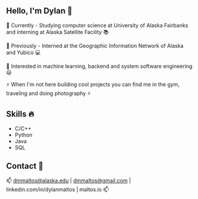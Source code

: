 ## Hello, I'm Dylan 👋
📌 Currently - Studying computer science at University of Alaska Fairbanks and interning at Alaska Satellite Facility 📚

📌 Previously - Interned at the Geographic Information Network of Alaska and Yubico 💻

📌 Interested in machine learning, backend and system software engineering 😃 

⚡ When I'm not here building cool projects you can find me in the gym, traveling and doing photography ⚡

## Skills 🔥
- C/C++
- Python
- Java
- SQL
  
## Contact 📧
📫 dmmaltos@alaska.edu | dmmaltos@gmail.com | linkedin.com/in/dylanmaltos | maltos.io 📫
